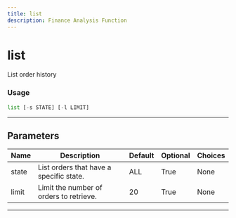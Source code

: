```yaml
---
title: list
description: Finance Analysis Function
---
```


# list

List order history

### Usage

```python
list [-s STATE] [-l LIMIT]
```

---

## Parameters

| Name | Description | Default | Optional | Choices |
| ---- | ----------- | ------- | -------- | ------- |
| state | List orders that have a specific state. | ALL | True | None |
| limit | Limit the number of orders to retrieve. | 20 | True | None |

---
